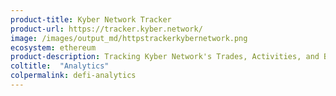 ```yaml
---
product-title: Kyber Network Tracker
product-url: https://tracker.kyber.network/
image: /images/output_md/httpstrackerkybernetwork.png
ecosystem: ethereum
product-description: Tracking Kyber Network's Trades, Activities, and Burnt Fees.
coltitle:  "Analytics"
colpermalink: defi-analytics
---
```

